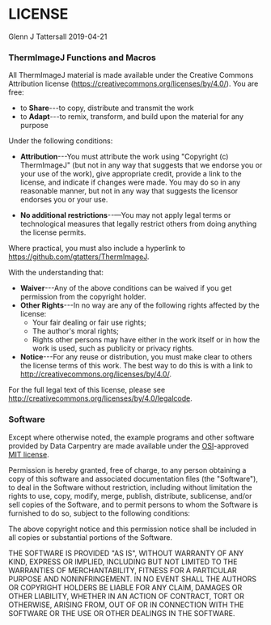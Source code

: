 LICENSE
================
Glenn J Tattersall
2019-04-21

### ThermImageJ Functions and Macros

All ThermImageJ material is made available under the Creative Commons Attribution license (<https://creativecommons.org/licenses/by/4.0/>). You are free:

-   to **Share**---to copy, distribute and transmit the work
-   to **Adapt**---to remix, transform, and build upon the material for any purpose

Under the following conditions:

-   **Attribution**---You must attribute the work using "Copyright (c) ThermImageJ" (but not in any way that suggests that we endorse you or your use of the work), give appropriate credit, provide a link to the license, and indicate if changes were made. You may do so in any reasonable manner, but not in any way that suggests the licensor endorses you or your use.

-   **No additional restrictions**--—You may not apply legal terms or technological measures that legally restrict others from doing anything the license permits.

Where practical, you must also include a hyperlink to <https://github.com/gtatters/ThermImageJ>.

With the understanding that:

-   **Waiver**---Any of the above conditions can be waived if you get permission from the copyright holder.
-   **Other Rights**---In no way are any of the following rights affected by the license:
    -   Your fair dealing or fair use rights;
    -   The author's moral rights;
    -   Rights other persons may have either in the work itself or in how the work is used, such as publicity or privacy rights.
-   **Notice**---For any reuse or distribution, you must make clear to others the license terms of this work. The best way to do this is with a link to <http://creativecommons.org/licenses/by/4.0/>.

For the full legal text of this license, please see <http://creativecommons.org/licenses/by/4.0/legalcode>.

### Software

Except where otherwise noted, the example programs and other software provided by Data Carpentry are made available under the [OSI](http://opensource.org)-approved [MIT license](http://opensource.org/licenses/mit-license.html).

Permission is hereby granted, free of charge, to any person obtaining a copy of this software and associated documentation files (the "Software"), to deal in the Software without restriction, including without limitation the rights to use, copy, modify, merge, publish, distribute, sublicense, and/or sell copies of the Software, and to permit persons to whom the Software is furnished to do so, subject to the following conditions:

The above copyright notice and this permission notice shall be included in all copies or substantial portions of the Software.

THE SOFTWARE IS PROVIDED "AS IS", WITHOUT WARRANTY OF ANY KIND, EXPRESS OR IMPLIED, INCLUDING BUT NOT LIMITED TO THE WARRANTIES OF MERCHANTABILITY, FITNESS FOR A PARTICULAR PURPOSE AND NONINFRINGEMENT. IN NO EVENT SHALL THE AUTHORS OR COPYRIGHT HOLDERS BE LIABLE FOR ANY CLAIM, DAMAGES OR OTHER LIABILITY, WHETHER IN AN ACTION OF CONTRACT, TORT OR OTHERWISE, ARISING FROM, OUT OF OR IN CONNECTION WITH THE SOFTWARE OR THE USE OR OTHER DEALINGS IN THE SOFTWARE.
